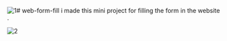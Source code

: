 ![1](https://github.com/raaz001/web-form-fill/assets/93864254/02919a50-1ae2-467e-a902-89803e90aa54)# web-form-fill
i made this mini project for filling the form in the website . 


![2](https://github.com/raaz001/web-form-fill/assets/93864254/68bdca3d-ef76-4230-adf5-2cbc4d8c170d)
